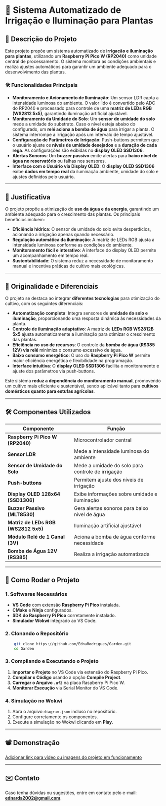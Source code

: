 # 🌱 Sistema Automatizado de Irrigação e Iluminação para Plantas

## 📌 Descrição do Projeto
Este projeto propõe um sistema automatizado de **irrigacão e iluminação para plantas**, utilizando um **Raspberry Pi Pico W (RP2040)** como unidade central de processamento. O sistema monitora as condições ambientais e realiza ajustes automáticos para garantir um ambiente adequado para o desenvolvimento das plantas.

### 🛠️ Funcionalidades Principais
- **Monitoramento e Acionamento de Iluminação**: Um sensor LDR capta a intensidade luminosa do ambiente. O valor lido é convertido pelo ADC do RP2040 e processado para controle de uma **matriz de LEDs RGB (WS2812 5x5)**, garantindo iluminação artificial ajustável.
- **Monitoramento da Umidade do Solo**: Um **sensor de umidade do solo** mede a umidade do substrato. Caso o nível esteja abaixo do configurado, um **relé aciona a bomba de água** para irrigar a planta. O sistema interrompe a irrigação após um intervalo de tempo ajustável.
- **Configuração de Parâmetros de Irrigação**: Push-buttons permitem que o usuário ajuste os **níveis de umidade desejados** e a **duração de cada rega**. As configurações são exibidas no **display OLED SSD1306**.
- **Alertas Sonoros**: Um **buzzer passivo** emite alertas para **baixo nível de água no reservatório** ou falhas nos sensores.
- **Interface com o Usuário via Display OLED**: O **display OLED SSD1306** exibe **dados em tempo real** da iluminação ambiente, umidade do solo e ajustes definidos pelo usuário.

---

## 🎯 Justificativa
O projeto propõe a otimização do **uso da água e da energia**, garantindo um ambiente adequado para o crescimento das plantas. Os principais benefícios incluem:
- **Eficiência hídrica**: O sensor de umidade do solo evita desperdícios, acionando a irrigação apenas quando necessário.
- **Regulação automática da iluminação**: A matriz de LEDs RGB ajusta a intensidade luminosa conforme as condições do ambiente.
- **Monitoramento fácil e interativo**: A interface do display OLED permite um acompanhamento em tempo real.
- **Sustentabilidade**: O sistema reduz a necessidade de monitoramento manual e incentiva práticas de cultivo mais ecológicas.

---

## 🚀 Originalidade e Diferenciais
O projeto se destaca ao integrar **diferentes tecnologias** para otimização do cultivo, com os seguintes diferenciais:
- **Automatização completa**: Integra sensores de **umidade do solo e iluminação**, proporcionando uma resposta dinâmica às necessidades da planta.
- **Controle de iluminação adaptativo**: A matriz de **LEDs RGB WS2812B 5x5** ajusta automaticamente a iluminação para otimizar o crescimento das plantas.
- **Eficiência no uso de recursos**: O controle da **bomba de água (RS385 12V) via relé** minimiza o consumo excessivo de água.
- **Baixo consumo energético**: O uso do **Raspberry Pi Pico W** permite maior eficiência energética e flexibilidade na programação.
- **Interface intuitiva**: O **display OLED SSD1306** facilita o monitoramento e ajuste dos parâmetros via push-buttons.

Este sistema **reduz a dependência do monitoramento manual**, promovendo um cultivo mais eficiente e sustentável, sendo aplicável tanto para **cultivos domésticos quanto para estufas agrícolas**.

---

## 🛠️ Componentes Utilizados

| Componente                        | Função |
|-----------------------------------|--------------------------------------------------------------------|
| **Raspberry Pi Pico W (RP2040)**  | Microcontrolador central |
| **Sensor LDR**                    | Mede a intensidade luminosa do ambiente |
| **Sensor de Umidade do Solo**      | Mede a umidade do solo para controle de irrigação |
| **Push-buttons**                   | Permitem ajuste dos níveis de irrigação |
| **Display OLED 128x64 (SSD1306)**  | Exibe informações sobre umidade e iluminação |
| **Buzzer Passivo (MLT8530)**       | Gera alertas sonoros para baixo nível de água |
| **Matriz de LEDs RGB (WS2812 5x5)** | Iluminação artificial ajustável |
| **Módulo Relé de 1 Canal (3V)**  | Aciona a bomba de água conforme necessidade |
| **Bomba de Água 12V (RS385)**    | Realiza a irrigação automatizada |

---

## 📌 Como Rodar o Projeto

### **1. Softwares Necessários**
- **VS Code** com extensão **Raspberry Pi Pico** instalada.
- **CMake** e **Ninja** configurados.
- **SDK do Raspberry Pi Pico** corretamente instalado.
- **Simulador Wokwi** integrado ao VS Code.

### **2. Clonando o Repositório**
```bash
    git clone https://github.com/EdnaRodrigues/Garden.git
    cd Garden
```

### **3. Compilando e Executando o Projeto**
1. **Importar o Projeto** no VS Code via extensão do Raspberry Pi Pico.
2. **Compilar o Código** usando a opção **Compile Project**.
3. **Carregar o Arquivo `.uf2`** na placa Raspberry Pi Pico W.
4. **Monitorar Execução** via Serial Monitor do VS Code.

### **4. Simulação no Wokwi**
1. Abra o arquivo `diagram.json` incluso no repositório.
2. Configure corretamente os componentes.
3. Execute a simulação no Wokwi clicando em **Play**.

---

## 📽️ Demonstração
[Adicionar link para vídeo ou imagens do projeto em funcionamento](https://youtu.be/s0fULUZS2p4)

---

## ✉️ Contato
Caso tenha dúvidas ou sugestões, entre em contato pelo e-mail: **ednards2002@gmail.com**.
